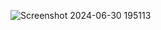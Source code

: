 ![Screenshot 2024-06-30 195113](https://github.com/KOUSHAMBHA15IT/Canvas-JC/assets/122219149/20493f3a-903b-40a9-8379-a1acb3a02ec6)
